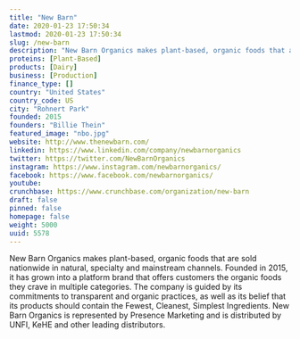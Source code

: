 ```yaml
---
title: "New Barn"
date: 2020-01-23 17:50:34
lastmod: 2020-01-23 17:50:34
slug: /new-barn
description: "New Barn Organics makes plant-based, organic foods that are sold nationwide in natural, specialty and mainstream channels. Founded in 2015, it has grown into a platform brand that offers customers the organic foods they crave in multiple categories. The company is guided by its commitments to transparent and organic practices, as well as its belief that its products should contain the Fewest, Cleanest, Simplest Ingredients. New Barn Organics is represented by Presence Marketing and is distributed by UNFI, KeHE and other leading distributors."
proteins: [Plant-Based]
products: [Dairy]
business: [Production]
finance_type: []
country: "United States"
country_code: US
city: "Rohnert Park"
founded: 2015
founders: "Billie Thein"
featured_image: "nbo.jpg"
website: http://www.thenewbarn.com/
linkedin: https://www.linkedin.com/company/newbarnorganics
twitter: https://twitter.com/NewBarnOrganics
instagram: https://www.instagram.com/newbarnorganics/
facebook: https://www.facebook.com/newbarnorganics/
youtube: 
crunchbase: https://www.crunchbase.com/organization/new-barn
draft: false
pinned: false
homepage: false
weight: 5000
uuid: 5578
---
```

New Barn Organics makes plant-based, organic foods that are sold nationwide in natural, specialty and mainstream channels. Founded in 2015, it has grown into a platform brand that offers customers the organic foods they crave in multiple categories. The company is guided by its commitments to transparent and organic practices, as well as its belief that its products should contain the Fewest, Cleanest, Simplest Ingredients. New Barn Organics is represented by Presence Marketing and is distributed by UNFI, KeHE and other leading distributors.
